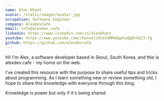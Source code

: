 ```yaml
---
name: Alex Khant
avatar: /static/images/avatar.jpg
occupation: Software Engineer
company: AlexDevCafe
email: info@alexdev.cafe
linkedin: https://www.linkedin.com/in/alexkhant
youtube: https://www.youtube.com/channel/UCesSMMekpptuQgHrGbZ3-fg
github: https://github.com/alexdevcafe
---
```


Hi! I'm Alex, a software developer based in Seoul, South Korea, and this is alexdev.cafe - my home on the web.

I've created this resource with the purpose to share useful tips and tricks about programming. As I learn something new or review something old, I hope to share this knowledge with everyone through this blog.

Knowledge is power but only if it's being shared.
